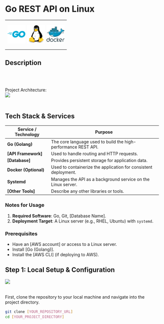 #  Go REST API on Linux
<table>
  <tr>
  </h1></td>
    <td>
      <p align="right">
        <!-- Add icons for the main technologies used in this project. Find more at: https://github.com/devicons/devicon -->
        <img src="https://raw.githubusercontent.com/devicons/devicon/master/icons/go/go-original-wordmark.svg" alt="go" width="60" height="60"/> 
        <img src="https://raw.githubusercontent.com/devicons/devicon/master/icons/linux/linux-original.svg" alt="linux" width="60" height="60"/> 
        <img src="https://raw.githubusercontent.com/devicons/devicon/master/icons/docker/docker-original-wordmark.svg" alt="docker" width="60" height="60"/>
        <!-- Add a database icon if applicable, e.g., postgresql, mongodb -->
      </p>
    </td>
  </tr>
</table>

## Description
<br/> 
<!-- 
  Provide a high-level summary of your project here. 
  - What is the purpose of this API? (e.g., "In this project, we build and deploy a RESTful API using Go...")
  - What problem does it solve?
  - What are the key technologies involved?
-->
<br />
<br/> Project Architecture: <br/>
<!-- Add a link to your project's architecture diagram here. You can create one and upload it to your repository. -->
<img src="[LINK_TO_YOUR_ARCHITECTURE_DIAGRAM_HERE]"/>
<br/> 
<!-- 
  Provide a more detailed explanation of the project's architecture.
  - Explain the flow of data.
  - Describe the main components (e.g., API server, database, middleware).
  - Mention the deployment environment (e.g., "The API is deployed on a RHEL 9 server and managed using systemd...").
-->
<br/>

## Tech Stack & Services

| **Service / Technology** | **Purpose**                                                                 |
|--------------------------|-----------------------------------------------------------------------------|
| **Go (Golang)**          | The core language used to build the high-performance REST API.              |
| **[API Framework]**      | <!-- e.g., Gin, Gorilla Mux, net/http --> Used to handle routing and HTTP requests. |
| **[Database]**           | <!-- e.g., PostgreSQL, MongoDB, SQLite --> Provides persistent storage for application data. |
| **Docker (Optional)**    | Used to containerize the application for consistent deployment.             |
| **Systemd**              | Manages the API as a background service on the Linux server.                |
| **[Other Tools]**        | <!-- e.g., JWT for auth, Viper for config --> Describe any other libraries or tools. |

### **Notes for Usage**
1. **Required Software**: Go, Git, [Database Name].
2. **Deployment Target**: A Linux server (e.g., RHEL, Ubuntu) with `systemd`.

<p align="center">
  
### **Prerequisites**  
- Have an [AWS account] or access to a Linux server.
- Install [Go (Golang)].
- Install the [AWS CLI] (if deploying to AWS).

</p>

## Step 1: Local Setup & Configuration
<!-- You can add a screenshot of your code editor or terminal during setup -->
<img src="[LINK_TO_A_SCREENSHOT_HERE]"/>

<br/> First, clone the repository to your local machine and navigate into the project directory.
<br/>
```bash
git clone [YOUR_REPOSITORY_URL]
cd [YOUR_PROJECT_DIRECTORY]
